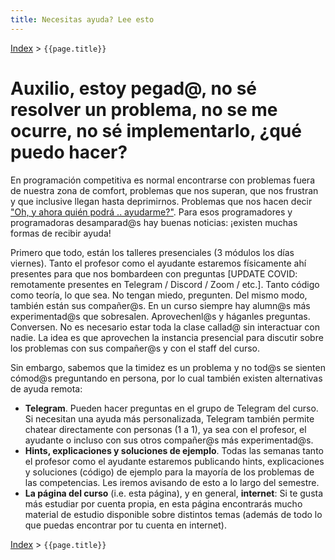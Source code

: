 ```yaml
---
title: Necesitas ayuda? Lee esto
---
```


[Index](index) > ```{{page.title}}```

# Auxilio, estoy pegad@, no sé resolver un problema, no se me ocurre, no sé implementarlo, ¿qué puedo hacer?

En programación competitiva es normal encontrarse con problemas fuera de nuestra zona de comfort, problemas que nos superan, que nos frustran y que inclusive llegan hasta deprimirnos. Problemas que nos hacen decir ["Oh, y ahora quién podrá .. ayudarme?"](https://youtu.be/ACLtdDt40eM). Para esos programadores y programadoras desamparad@s hay buenas noticias: ¡existen muchas formas de recibir ayuda!

Primero que todo, están los talleres presenciales (3 módulos los días viernes). Tanto el profesor como el ayudante estaremos físicamente ahí presentes para que nos bombardeen con preguntas [UPDATE COVID: remotamente presentes en Telegram / Discord / Zoom / etc.]. Tanto código como teoría, lo que sea. No tengan miedo, pregunten. Del mismo modo, también están sus compañer@s. En un curso siempre hay alumn@s más experimentad@s que sobresalen. Aprovechenl@s y háganles preguntas. Conversen. No es necesario estar toda la clase callad@ sin interactuar con nadie. La idea es que aprovechen la instancia presencial para discutir sobre los problemas con sus compañer@s y con el staff del curso.

Sin embargo, sabemos que la timidez es un problema y no tod@s se sienten cómod@s preguntando en persona, por lo cual también existen alternativas de ayuda remota:
 * **Telegram**. Pueden hacer preguntas en el grupo de Telegram del curso. Si necesitan una ayuda más personalizada, Telegram también permite chatear directamente con personas (1 a 1), ya sea con el profesor, el ayudante o incluso con sus otros compañer@s más experimentad@s.
 * **Hints, explicaciones y soluciones de ejemplo**. Todas las semanas tanto el profesor como el ayudante estaremos publicando hints, explicaciones y soluciones (código) de ejemplo para la mayoría de los problemas de las competencias. Les iremos avisando de esto a lo largo del semestre.
 * **La página del curso** (i.e. esta página), y en general, **internet**: Si te gusta más estudiar por cuenta propia, en esta página encontrarás mucho material de estudio disponible sobre distintos temas (además de todo lo que puedas encontrar por tu cuenta en internet).

 [Index](index) > ```{{page.title}}```
